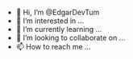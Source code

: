 - 👋 Hi, I’m @EdgarDevTum
- 👀 I’m interested in ...
- 🌱 I’m currently learning ...
- 💞️ I’m looking to collaborate on ...
- 📫 How to reach me ...

<!---
EdgarDevTum/EdgarDevTum is a ✨ special ✨ repository because its `README.md` (this file) appears on your GitHub profile.
You can click the Preview link to take a look at your changes.
--->
